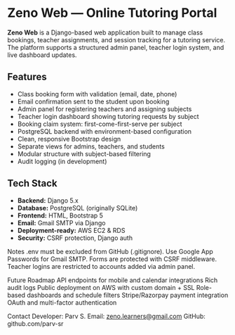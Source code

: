 # Zeno Web — Online Tutoring Portal

**Zeno Web** is a Django-based web application built to manage class bookings, teacher assignments, and session tracking for a tutoring service. The platform supports a structured admin panel, teacher login system, and live dashboard updates.

## Features

- Class booking form with validation (email, date, phone)
- Email confirmation sent to the student upon booking
- Admin panel for registering teachers and assigning subjects
- Teacher login dashboard showing tutoring requests by subject
- Booking claim system: first-come-first-serve per subject
- PostgreSQL backend with environment-based configuration
- Clean, responsive Bootstrap design
- Separate views for admins, teachers, and students
- Modular structure with subject-based filtering
- Audit logging (in development)

## Tech Stack

- **Backend:** Django 5.x
- **Database:** PostgreSQL (originally SQLite)
- **Frontend:** HTML, Bootstrap 5
- **Email:** Gmail SMTP via Django
- **Deployment-ready:** AWS EC2 & RDS
- **Security:** CSRF protection, Django auth



Notes
.env must be excluded from GitHub (.gitignore).
Use Google App Passwords for Gmail SMTP.
Forms are protected with CSRF middleware.
Teacher logins are restricted to accounts added via admin panel.


Future Roadmap
API endpoints for mobile and calendar integrations
Rich audit logs
Public deployment on AWS with custom domain + SSL
Role-based dashboards and schedule filters
Stripe/Razorpay payment integration
OAuth and multi-factor authentication

Contact
Developer: Parv S.
Email: zeno.learners@gmail.com
GitHub: github.com/parv-sr
